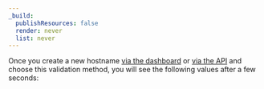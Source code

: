 ```yaml
---
_build:
  publishResources: false
  render: never
  list: never
---
```


Once you create a new hostname [via the dashboard](/ssl/ssl-for-saas/ssl/common-tasks/issuing-certificates/#via-the-dashboard) or [via the API](/ssl/ssl-for-saas/ssl/common-tasks/issuing-certificates/#via-the-api) and choose this validation method, you will see the following values after a few seconds:

